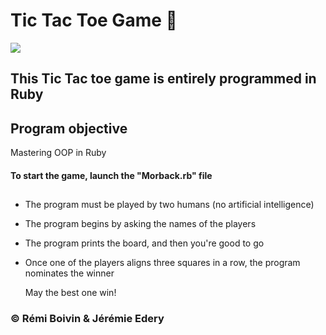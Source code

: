    # Tic Tac Toe Game  :small_red_triangle_down:
<img src="https://user-images.githubusercontent.com/40149119/42834154-90e47960-89f6-11e8-9847-1766079d52b8.jpg"></img></br>
## This Tic Tac toe game is entirely programmed in Ruby</br>
## Program objective
Mastering OOP in Ruby
#### To start the game, launch the "Morback.rb" file
##
   * The program must be played by two humans (no artificial intelligence)
   * The program begins by asking the names of the players
   * The program prints the board, and then you're good to go
   * Once one of the players aligns three squares in a row, the program nominates the winner
   
     May the best one win!
   
### :copyright: Rémi Boivin & Jérémie Edery
